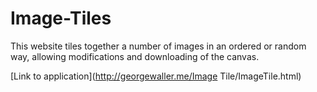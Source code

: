 # Image-Tiles
This website tiles together a number of images in an ordered or random way, allowing modifications and downloading of the canvas.

[Link to application](http://georgewaller.me/Image Tile/ImageTile.html)
